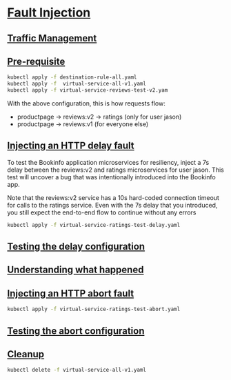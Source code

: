 # [Fault Injection](https://istio.io/latest/docs/tasks/traffic-management/fault-injection)

## [Traffic Management](https://istio.io/latest/docs/concepts/traffic-management/)

## [Pre-requisite](https://istio.io/latest/docs/tasks/traffic-management/fault-injection/#before-you-begin)

```bash
kubectl apply -f destination-rule-all.yaml
kubectl apply -f  virtual-service-all-v1.yaml
kubectl apply -f virtual-service-reviews-test-v2.yam
```

With the above configuration, this is how requests flow:

- productpage → reviews:v2 → ratings (only for user jason)
- productpage → reviews:v1 (for everyone else)

## [Injecting an HTTP delay fault](https://istio.io/latest/docs/tasks/traffic-management/fault-injection/#injecting-an-http-delay-fault)

To test the Bookinfo application microservices for resiliency, inject a 7s delay between the reviews:v2 and ratings microservices for user jason. This test will uncover a bug that was intentionally introduced into the Bookinfo app.

Note that the reviews:v2 service has a 10s hard-coded connection timeout for calls to the ratings service. Even with the 7s delay that you introduced, you still expect the end-to-end flow to continue without any errors

```bash
kubectl apply -f virtual-service-ratings-test-delay.yaml 
```

## [Testing the delay configuration](https://istio.io/latest/docs/tasks/traffic-management/fault-injection/#testing-the-delay-configuration)

## [Understanding what happened](https://istio.io/latest/docs/tasks/traffic-management/fault-injection/#understanding-what-happened)

## [Injecting an HTTP abort fault](https://istio.io/latest/docs/tasks/traffic-management/fault-injection/#injecting-an-http-abort-fault)

```bash
kubectl apply -f virtual-service-ratings-test-abort.yaml 
```

## [Testing the abort configuration](https://istio.io/latest/docs/tasks/traffic-management/fault-injection/#testing-the-abort-configuration)

## [Cleanup](https://istio.io/latest/docs/tasks/traffic-management/fault-injection/#cleanup)

```bash
kubectl delete -f virtual-service-all-v1.yaml 
```